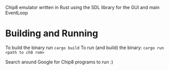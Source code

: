 Chip8 emulator written in Rust using the SDL library for the GUI and main EventLoop
#  Building and Running
To build the binary run `cargo build`
To run (and build) the binary: `cargo run <path to ch8 rom>`

Search around Google for Chip8 programs to run :)
